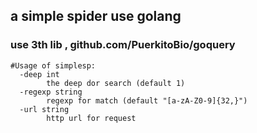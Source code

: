 ## a simple spider use golang 
### use 3th lib , github.com/PuerkitoBio/goquery


```
#Usage of simplesp:
  -deep int
    	the deep dor search (default 1)
  -regexp string
    	regexp for match (default "[a-zA-Z0-9]{32,}")
  -url string
    	http url for request
```
